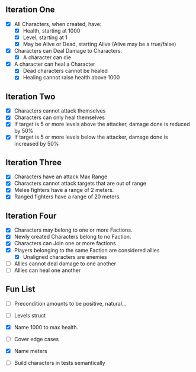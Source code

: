 ﻿## Iteration One
- [X] All Characters, when created, have:
  - [X] Health, starting at 1000
  - [X] Level, starting at 1
  - [X] May be Alive or Dead, starting Alive (Alive may be a true/false)
- [X] Characters can Deal Damage to Characters.
  - [X] A character can die
- [X] A character can heal a Character
    - [X] Dead characters cannot be healed
    - [X] Healing cannot raise health above 1000

## Iteration Two
- [X] Characters cannot attack themselves
- [X] Characters can only heal themselves
- [X] If target is 5 or more levels above the attacker, damage done is reduced by 50%
- [X] If target is 5 or more levels below the attacker, damage done is increased by 50%

## Iteration Three
- [X] Characters have an attack Max Range
- [X] Characters cannot attack targets that are out of range
- [X] Melee fighters have a range of 2 meters.
- [X] Ranged fighters have a range of 20 meters.

## Iteration Four
- [X] Characters may belong to one or more Factions.
- [X] Newly created Characters belong to no Faction.
- [X] Characters can Join one or more factions
- [X] Players belonging to the same Faction are considered allies
  - [X] Unaligned characters are enemies
- [ ] Allies cannot deal damage to one another
- [ ] Allies can heal one another

## Fun List
- [ ] Precondition amounts to be positive, natural...
- [ ] Levels struct
- [X] Name 1000 to max health.
- [ ] Cover edge cases
- [X] Name meters
- [ ] Build characters in tests semantically

